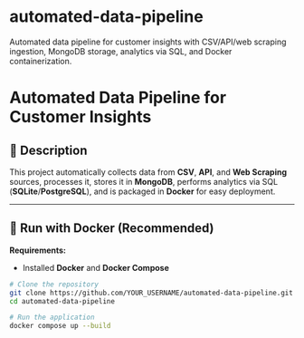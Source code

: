 # automated-data-pipeline
Automated data pipeline for customer insights with CSV/API/web scraping ingestion, MongoDB storage, analytics via SQL, and Docker containerization.
# Automated Data Pipeline for Customer Insights

## 📌 Description
This project automatically collects data from **CSV**, **API**, and **Web Scraping** sources, processes it, stores it in **MongoDB**, performs analytics via SQL (**SQLite**/**PostgreSQL**), and is packaged in **Docker** for easy deployment.

---

## 🚀 Run with Docker (Recommended)
**Requirements:**
- Installed **Docker** and **Docker Compose**

```bash
# Clone the repository
git clone https://github.com/YOUR_USERNAME/automated-data-pipeline.git
cd automated-data-pipeline

# Run the application
docker compose up --build
